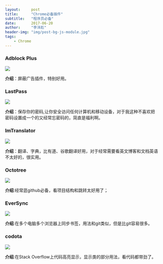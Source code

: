 ```yaml
---
layout:     post
title:      "Chrome必备插件"
subtitle:   "程序员必备"
date:       2017-06-20
author:     "李洋彪"
header-img: "img/post-bg-js-module.jpg"
tags:
    - Chrome
---
```


### Adblock Plus

![](https://i.imgur.com/cLBAOHN.png)

**介绍**：屏蔽广告插件，特别好用。

### LastPass

![](https://i.imgur.com/jpPonXy.png)

**介绍**：保存你的密码,让你安全访问任何计算机和移动设备，对于我这种不喜欢把密码设置成一个的又经常忘密码的，简直是福利啊。

### ImTranslator

![](https://i.imgur.com/OjlQGZY.png)

**介绍**：翻译、字典，比有道、谷歌翻译好用，对于经常需要看英文博客和文档英语不太好的，很实用。

### Octotree

![](https://i.imgur.com/2Fh4zk8.png)

**介绍**:经常逛github必备，看项目结构和跳转太好用了；

### EverSync

![](https://i.imgur.com/jHKdc6e.png)

**介绍**:在多个电脑多个浏览器上同步书签，用法和git类似，但是比git容易很多。

### codota

![](https://i.imgur.com/kxoOwvt.png)

**介绍**:在Stack Overflow上代码高亮显示，显示类的部分用法，看代码都带劲了。